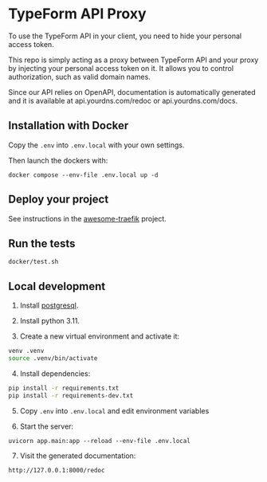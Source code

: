 # TypeForm API Proxy

To use the TypeForm API in your client, you need to hide your personal access token.

This repo is simply acting as a proxy between TypeForm API and your proxy by injecting your personal access token on it. It allows you to control authorization, such as valid domain names.

Since our API relies on OpenAPI, documentation is automatically generated and it is available at api.yourdns.com/redoc or api.yourdns.com/docs.


## Installation with Docker

Copy the `.env` into `.env.local` with your own settings.

Then launch the dockers with:

`docker compose --env-file .env.local up -d`


## Deploy your project

See instructions in the [awesome-traefik](https://github.com/guhur/awesome-traefik) project.

## Run the tests

`docker/test.sh`


## Local development

1. Install [postgresql](https://www.postgresql.org/download/).

2. Install python 3.11.

3. Create a new virtual environment and activate it:


```bash
venv .venv
source .venv/bin/activate
```

4. Install dependencies:

```bash
pip install -r requirements.txt
pip install -r requirements-dev.txt
```

5. Copy `.env` into `.env.local` and edit environment variables


6. Start the server:

```
uvicorn app.main:app --reload --env-file .env.local
```

7. Visit the generated documentation:

```
http://127.0.0.1:8000/redoc
```

